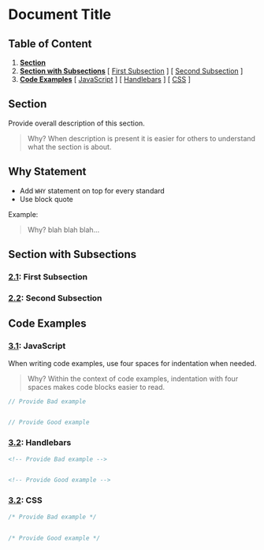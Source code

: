 # Document Title 

## Table of Content 
1. **[Section](#section)**
1. **[Section with Subsections](#section-with-subsections)**
	[ [First Subsection](#section-with-subsections--first-subsection) ] 
	[ [Second Subsection](#section-with-subsections--second-subsection) ]
1. **[Code Examples](#code-examples)**
	[ [JavaScript](#code-examples--javascript) ] 
	[ [Handlebars](#code-examples--handlebars) ]
	[ [CSS](#code-examples--css) ]


## Section
Provide overall description of this section.
> Why? When description is present it is easier for others to understand what the section is about. 

## Why Statement
- Add `WHY` statement on top for every standard
- Use block quote

Example:
> Why? blah blah blah...

## Section with Subsections

<a name="section-with-subsections--first-subsection"></a><a name="2.1"></a>
### [2.1](#section-with-subsections--first-subsection): First Subsection


<a name="section-with-subsections--second-subsection"></a><a name="2.2"></a>
### [2.2](#section-with-subsections--second-subsection): Second Subsection



## Code Examples

<a name="code-examples--javascript"></a><a name="3.1"></a>
### [3.1](#code-examples--javascript): JavaScript

When writing code examples, use four spaces for indentation when needed.
> Why? Within the context of code examples, indentation with four spaces makes code blocks easier to read.

``` javascript 
// Provide Bad example


// Provide Good example
```

<a name="code-examples--handlebars"></a><a name="3.2"></a>
### [3.2](#code-examples--handlebars): Handlebars

``` handlebars 
<!-- Provide Bad example -->


<!-- Provide Good example -->
```

<a name="code-examples--css"></a><a name="3.2"></a>
### [3.2](#code-examples--css): CSS

``` css 
/* Provide Bad example */


/* Provide Good example */
```